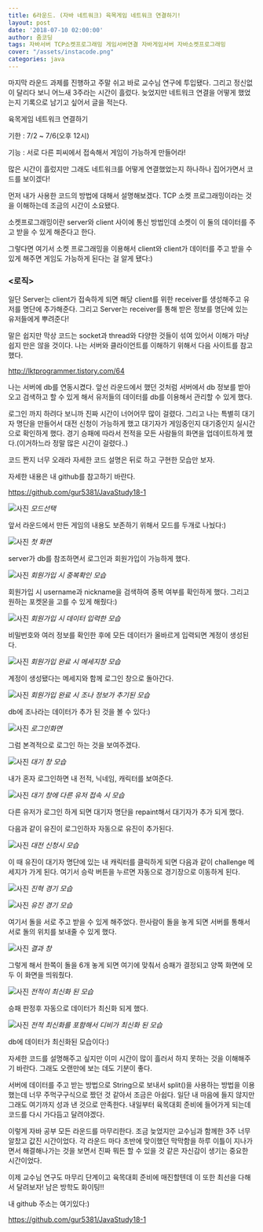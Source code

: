 ```yaml
---
title: 6라운드. (자바 네트워크) 육목게임 네트워크 연결하기!
layout: post
date: '2018-07-10 02:00:00'
author: 줌코딩
tags: 자바서버 TCP소켓프로그래밍 게임서버연결 자바게임서버 자바소켓프로그래밍
cover: "/assets/instacode.png"
categories: java
---
```



마지막 라운드 과제를 진행하고 주말 쉬고 바로 교수님 연구에 투입됐다. 그리고 정신없이 달리다 보니 어느새 3주라는 시간이 흘렀다. 늦었지만 네트워크 연결을 어떻게 했었는지 기록으로 남기고 싶어서 글을 적는다.

육목게임 네트워크 연결하기

기한 : 7/2 ~ 7/6(오후 12시)

기능 : 서로 다른 피씨에서 접속해서 게임이 가능하게 만들어라!

많은 시간이 흘렀지만 그래도 네트워크를 어떻게 연결했었는지 하나하나 집어가면서 코드를 보이겠다!


먼저 내가 사용한 코드의 방법에 대해서 설명해보겠다.
TCP 소켓 프로그래밍이라는 것을 이해하는데 조금의 시간이 소요됐다. 

소켓프로그래밍이란 server와 client 사이에 통신 방법인데 소켓이 이 둘의 데이터를 주고 받을 수 있게 해준다고 한다. 

그렇다면 여기서 소켓 프로그래밍을 이용해서 client와 client가 데이터를 주고 받을 수 있게 해주면 게임도 가능하게 된다는 걸 알게 됐다:)

### <로직>

일단 Server는 client가 접속하게 되면 해당 client를 위한 receiver를 생성해주고 유저를 명단에 추가해준다.
그리고 Server는 receiver를 통해 받은 정보를 명단에 있는 유저들에게 뿌려준다!

말은 쉽지만 막상 코드는 socket과 thread와 다양한 것들이 섞여 있어서 이해가 마냥 쉽지 만은 않을 것이다.
나는 서버와 클라이언트를 이해하기 위해서 다음 사이트를 참고했다.

<http://lktprogrammer.tistory.com/64>


나는 서버에 db를 연동시켰다. 앞선 라운드에서 했던 것처럼 서버에서 db 정보를 받아오고 검색하고 할 수 있게 해서 유저들의 데이터를 db를 이용해서 관리할 수 있게 했다.

로그인 까지 하려다 보니까 진짜 시간이 너어어무 많이 걸렸다.
그리고 나는 특별히 대기자 명단을 만들어서 대전 신청이 가능하게 했고 대기자가 게임중인지 대기중인지 실시간으로 확인하게 했다.
경기 승패에 따라서 전적을 모든 사람들의 화면을 업데이트하게 했다.(이거하느라 정말 많은 시간이 걸렸다..)

코드 짠지 너무 오래라 자세한 코드 설명은 뒤로 하고 구현한 모습만 보자.

자세한 내용은 내 github를 참고하기 바란다.

<https://github.com/gur5381/JavaStudy18-1>



![사진](https://raw.githubusercontent.com/zoomKoding/zoomKoding.github.io/source/assets/_posts/Java-Project/Round6/1.png)
*모드선택*

앞서 라운드에서 만든 게임의 내용도 보존하기 위해서 모드를 두개로 나눴다:)

![사진](https://raw.githubusercontent.com/zoomKoding/zoomKoding.github.io/source/assets/_posts/Java-Project/Round6/2.png)
*첫 화면*

server가 db를 참조하면서 로그인과 회원가입이 가능하게 했다.

![사진](https://raw.githubusercontent.com/zoomKoding/zoomKoding.github.io/source/assets/_posts/Java-Project/Round6/3.png)
*회원가입 시 중복확인 모습*

회원가입 시 username과 nickname을 검색하여 중복 여부를 확인하게 했다. 그리고 원하는 포켓몬을 고를 수 있게 해줬다:)

![사진](https://raw.githubusercontent.com/zoomKoding/zoomKoding.github.io/source/assets/_posts/Java-Project/Round6/4.png)
*회원가입 시 데이터 입력한 모습*

비밀번호와 여러 정보를 확인한 후에 모든 데이터가 올바르게 입력되면 계정이 생성된다.

![사진](https://raw.githubusercontent.com/zoomKoding/zoomKoding.github.io/source/assets/_posts/Java-Project/Round6/5.png)
*회원가입 완료 시 메세지창 모습*

계정이 생성됐다는 메세지와 함께 로그인 창으로 돌아간다.

![사진](https://raw.githubusercontent.com/zoomKoding/zoomKoding.github.io/source/assets/_posts/Java-Project/Round6/6.png)
*회원가입 완료 시 조나 정보가 추기된 모습*

db에 조나라는 데이터가 추가 된 것을 볼 수 있다:)

![사진](https://raw.githubusercontent.com/zoomKoding/zoomKoding.github.io/source/assets/_posts/Java-Project/Round6/7.png)
*로그인화면*

그럼 본격적으로 로그인 하는 것을 보여주겠다.

![사진](https://raw.githubusercontent.com/zoomKoding/zoomKoding.github.io/source/assets/_posts/Java-Project/Round6/8.png)
*대기 창 모습*

내가 혼자 로그인하면 내 전적, 닉네임, 캐릭터를 보여준다.

![사진](https://raw.githubusercontent.com/zoomKoding/zoomKoding.github.io/source/assets/_posts/Java-Project/Round6/9.png)
*대기 창에 다른 유저 접속 시 모습*

다른 유저가 로그인 하게 되면 대기자 명단을 repaint해서 대기자가 추가 되게 했다.

다음과 같이 유진이 로그인하자 자동으로 유진이 추가된다.

![사진](https://raw.githubusercontent.com/zoomKoding/zoomKoding.github.io/source/assets/_posts/Java-Project/Round6/10.png)
*대전 신청시 모습*

이 때 유진이 대기자 명단에 있는 내 캐릭터를 클릭하게 되면 다음과 같이 challenge 메세지가 가게 된다. 여기서 승락 버튼을 누르면 자동으로 경기장으로 이동하게 된다.

![사진](https://raw.githubusercontent.com/zoomKoding/zoomKoding.github.io/source/assets/_posts/Java-Project/Round6/11.png)
*진혁 경기 모습*

![사진](https://raw.githubusercontent.com/zoomKoding/zoomKoding.github.io/source/assets/_posts/Java-Project/Round6/12.png)
*유진 경기 모습*

여기서 돌을 서로 주고 받을 수 있게 해주었다. 한사람이 돌을 놓게 되면 서버를 통해서 서로 돌의 위치를 보내줄 수 있게 했다.

![사진](https://raw.githubusercontent.com/zoomKoding/zoomKoding.github.io/source/assets/_posts/Java-Project/Round6/13.png)
*결과 창*

그렇게 해서 한쪽이 돌을 6개 놓게 되면 여기에 맞춰서 승패가 결정되고 양쪽 화면에 모두 이 화면을 띄워줬다.

![사진](https://raw.githubusercontent.com/zoomKoding/zoomKoding.github.io/source/assets/_posts/Java-Project/Round6/14.png)
*전적이 최신화 된 모습*

승패 판정후 자동으로 데이터가 최신화 되게 했다.

![사진](https://raw.githubusercontent.com/zoomKoding/zoomKoding.github.io/source/assets/_posts/Java-Project/Round6/15.png)
*전적 최신화를 포함해서 디비가 최신화 된 모습*

db에 데이터가 최신화된 모습이다:)

자세한 코드를 설명해주고 싶지만 이미 시간이 많이 흘러서 하지 못하는 것을 이해해주기 바란다. 그래도 오랜만에 보는 데도 기분이 좋다.

서버에 데이터를 주고 받는 방법으로 String으로 보내서 split()을 사용하는 방법을 이용했는데 너무 주먹구구식으로 짰던 것 같아서 조금은 아쉽다. 일단 내 마음에 들지 않지만 그래도 여기까지 성과 낸 것으로 만족한다. 내일부터 육목대회 준비에 들어가게 되는데 코드를 다시 가다듬고 달려야겠다. 

이렇게 자바 공부 모든 라운드를 마무리한다. 조금 늦었지만 교수님과 함께한 3주 너무 알찼고 값진 시간이었다. 각 라운드 마다 초반에 맞이했던 막막함을 하루 이틀이 지나가면서 해결해나가는 것을 보면서 진짜 뭐든 할 수 있을 것 같은 자신감이 생기는 중요한 시간이었다.

이제 교수님 연구도 마무리 단계이고 육목대회 준비에 매진할텐데 이 또한 최선을 다해서 달려보자! 남은 방학도 화이팅!!

내 github 주소는 여기있다:)

<https://github.com/gur5381/JavaStudy18-1>

